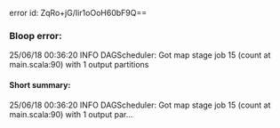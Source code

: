 error id: ZqRo+jG/Iir1oOoH60bF9Q==
### Bloop error:

25/06/18 00:36:20 INFO DAGScheduler: Got map stage job 15 (count at main.scala:90) with 1 output partitions
#### Short summary: 

25/06/18 00:36:20 INFO DAGScheduler: Got map stage job 15 (count at main.scala:90) with 1 output par...